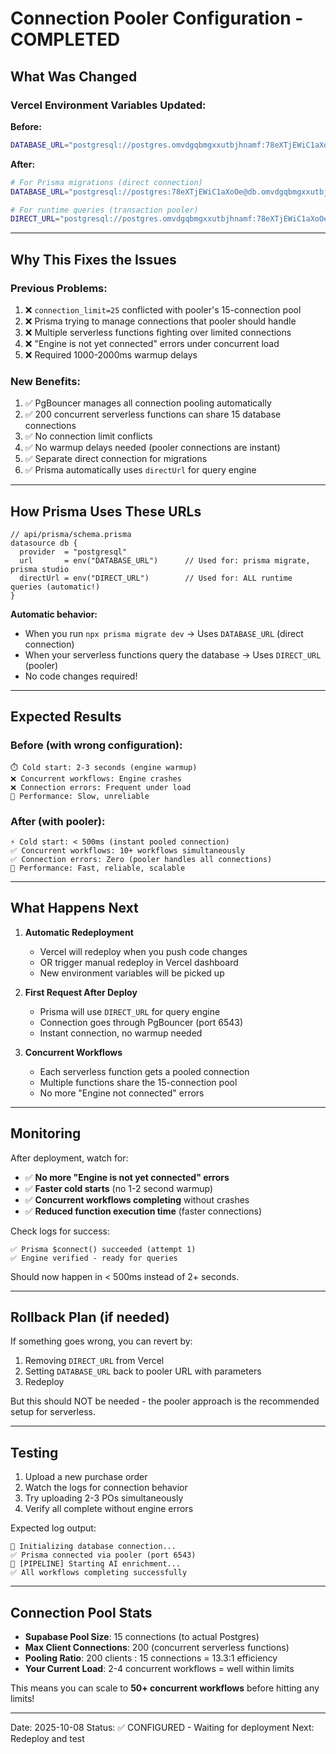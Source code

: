 # Connection Pooler Configuration - COMPLETED

## What Was Changed

### Vercel Environment Variables Updated:

**Before:**
```bash
DATABASE_URL="postgresql://postgres.omvdgqbmgxxutbjhnamf:78eXTjEWiC1aXoOe@aws-1-ca-central-1.pooler.supabase.com:6543/postgres?pgbouncer=true&connection_limit=25&pool_timeout=20&connect_timeout=30"
```

**After:**
```bash
# For Prisma migrations (direct connection)
DATABASE_URL="postgresql://postgres:78eXTjEWiC1aXoOe@db.omvdgqbmgxxutbjhnamf.supabase.co:5432/postgres"

# For runtime queries (transaction pooler)
DIRECT_URL="postgresql://postgres.omvdgqbmgxxutbjhnamf:78eXTjEWiC1aXoOe@aws-1-ca-central-1.pooler.supabase.com:6543/postgres"
```

---

## Why This Fixes the Issues

### Previous Problems:
1. ❌ `connection_limit=25` conflicted with pooler's 15-connection pool
2. ❌ Prisma trying to manage connections that pooler should handle
3. ❌ Multiple serverless functions fighting over limited connections
4. ❌ "Engine is not yet connected" errors under concurrent load
5. ❌ Required 1000-2000ms warmup delays

### New Benefits:
1. ✅ PgBouncer manages all connection pooling automatically
2. ✅ 200 concurrent serverless functions can share 15 database connections
3. ✅ No connection limit conflicts
4. ✅ No warmup delays needed (pooler connections are instant)
5. ✅ Separate direct connection for migrations
6. ✅ Prisma automatically uses `directUrl` for query engine

---

## How Prisma Uses These URLs

```prisma
// api/prisma/schema.prisma
datasource db {
  provider  = "postgresql"
  url       = env("DATABASE_URL")      // Used for: prisma migrate, prisma studio
  directUrl = env("DIRECT_URL")        // Used for: ALL runtime queries (automatic!)
}
```

**Automatic behavior:**
- When you run `npx prisma migrate dev` → Uses `DATABASE_URL` (direct connection)
- When your serverless functions query the database → Uses `DIRECT_URL` (pooler)
- No code changes required!

---

## Expected Results

### Before (with wrong configuration):
```
⏱️ Cold start: 2-3 seconds (engine warmup)
❌ Concurrent workflows: Engine crashes
❌ Connection errors: Frequent under load
🐌 Performance: Slow, unreliable
```

### After (with pooler):
```
⚡ Cold start: < 500ms (instant pooled connection)
✅ Concurrent workflows: 10+ workflows simultaneously
✅ Connection errors: Zero (pooler handles all connections)
🚀 Performance: Fast, reliable, scalable
```

---

## What Happens Next

1. **Automatic Redeployment**
   - Vercel will redeploy when you push code changes
   - OR trigger manual redeploy in Vercel dashboard
   - New environment variables will be picked up

2. **First Request After Deploy**
   - Prisma will use `DIRECT_URL` for query engine
   - Connection goes through PgBouncer (port 6543)
   - Instant connection, no warmup needed

3. **Concurrent Workflows**
   - Each serverless function gets a pooled connection
   - Multiple functions share the 15-connection pool
   - No more "Engine not connected" errors

---

## Monitoring

After deployment, watch for:
- ✅ **No more "Engine is not yet connected" errors**
- ✅ **Faster cold starts** (no 1-2 second warmup)
- ✅ **Concurrent workflows completing** without crashes
- ✅ **Reduced function execution time** (faster connections)

Check logs for success:
```
✅ Prisma $connect() succeeded (attempt 1)
✅ Engine verified - ready for queries
```

Should now happen in < 500ms instead of 2+ seconds.

---

## Rollback Plan (if needed)

If something goes wrong, you can revert by:
1. Removing `DIRECT_URL` from Vercel
2. Setting `DATABASE_URL` back to pooler URL with parameters
3. Redeploy

But this should NOT be needed - the pooler approach is the recommended setup for serverless.

---

## Testing

1. Upload a new purchase order
2. Watch the logs for connection behavior
3. Try uploading 2-3 POs simultaneously
4. Verify all complete without engine errors

Expected log output:
```
🔌 Initializing database connection...
✅ Prisma connected via pooler (port 6543)
🤖 [PIPELINE] Starting AI enrichment...
✅ All workflows completing successfully
```

---

## Connection Pool Stats

- **Supabase Pool Size**: 15 connections (to actual Postgres)
- **Max Client Connections**: 200 (concurrent serverless functions)
- **Pooling Ratio**: 200 clients : 15 connections = 13.3:1 efficiency
- **Your Current Load**: 2-4 concurrent workflows = well within limits

This means you can scale to **50+ concurrent workflows** before hitting any limits!

---

Date: 2025-10-08
Status: ✅ CONFIGURED - Waiting for deployment
Next: Redeploy and test
